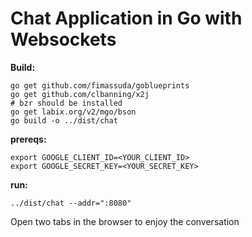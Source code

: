 # Chat Application in Go with Websockets

**Build:**
```
go get github.com/fimassuda/goblueprints
go get github.com/clbanning/x2j
# bzr should be installed
go get labix.org/v2/mgo/bson
go build -o ../dist/chat
```

**prereqs:**
```
export GOOGLE_CLIENT_ID=<YOUR_CLIENT_ID>
export GOOGLE_SECRET_KEY=<YOUR_SECRET_KEY>
```

**run:**
```
../dist/chat --addr=":8080"
```

Open two tabs in the browser to enjoy the conversation
